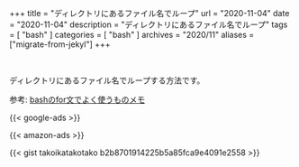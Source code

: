+++
title =  "ディレクトリにあるファイル名でループ"
url = "2020-11-04"
date = "2020-11-04"
description = "ディレクトリにあるファイル名でループ"
tags = [
  "bash"
]
categories = [
  "bash"
]
archives = "2020/11"
aliases = ["migrate-from-jekyl"]
+++

<br>

ディレクトリにあるファイル名でループする方法です。

参考: [bashのfor文でよく使うものメモ](https://daipresents.com/2008/bash_for_memo/)

<!-- Google Ads -->
{{< google-ads >}}

<!-- Amazon Ads -->
{{< amazon-ads >}}

{{< gist takoikatakotako b2b8701914225b5a85fca9e4091e2558 >}}
